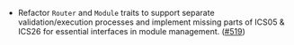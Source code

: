 - Refactor `Router` and `Module` traits to support separate validation/execution
  processes and implement missing parts of ICS05 & ICS26 for essential
  interfaces in module management.
  ([#519](https://github.com/cosmos/ibc-rs/issues/519))

